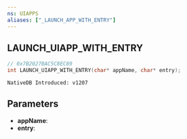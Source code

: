 ```yaml
---
ns: UIAPPS
aliases: ["_LAUNCH_APP_WITH_ENTRY"]
---
```

## LAUNCH_UIAPP_WITH_ENTRY

```c
// 0x7B2027BAC5C8EC89
int LAUNCH_UIAPP_WITH_ENTRY(char* appName, char* entry);
```

```
NativeDB Introduced: v1207
```

## Parameters
* **appName**:
* **entry**:
